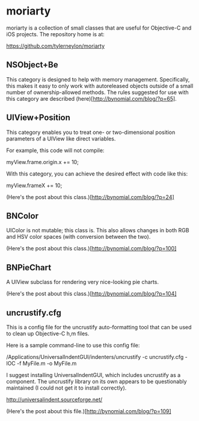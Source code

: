 moriarty
========

moriarty is a collection of small classes that are useful for Objective-C and iOS projects. The repository home is at:

https://github.com/tylerneylon/moriarty


NSObject+Be
-----------

This category is designed to help with memory management.  Specifically, this makes it easy to only work with autoreleased objects outside of a small number of ownership-allowed methods.  The rules suggested for use with this category are described (here)[http://bynomial.com/blog/?p=65].


UIView+Position
---------------

This category enables you to treat one- or two-dimensional position parameters of a UIView like direct variables.

For example, this code will not compile:

myView.frame.origin.x += 10;

With this category, you can achieve the desired effect with code like this:

myView.frameX += 10;

(Here's the post about this class.)[http://bynomial.com/blog/?p=24]


BNColor
-------

UIColor is not mutable; this class is.  This also allows changes in both RGB and HSV color spaces (with conversion between the two).

(Here's the post about this class.)[http://bynomial.com/blog/?p=100]

BNPieChart
----------

A UIView subclass for rendering very nice-looking pie charts.

(Here's the post about this class.)[http://bynomial.com/blog/?p=104]

uncrustify.cfg
--------------

This is a config file for the uncrustify auto-formatting tool that can be used to clean up Objective-C h,m files.

Here is a sample command-line to use this config file:

/Applications/UniversalIndentGUI/indenters/uncrustify -c uncrustify.cfg -lOC -f MyFile.m -o MyFile.m

I suggest installing UniversalIndentGUI, which includes uncrustify as a component.  The uncrustify library on its own appears to be questionably maintained (I could not get it to install correctly).

http://universalindent.sourceforge.net/

(Here's the post about this file.)[http://bynomial.com/blog/?p=109]
